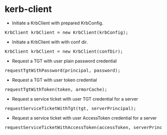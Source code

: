 kerb-client
============

* Initiate a KrbClient with prepared KrbConfig.
<pre>
KrbClient krbClient = new KrbClient(krbConfig);
</pre>
* Initiate a KrbClient with with conf dir.
<pre>
KrbClient krbClient = new KrbClient(confDir);
</pre>
* Request a TGT with user plain password credential
<pre>
requestTgtWithPassword(principal, password);
</pre>
* Request a TGT with user token credential
<pre>
requestTgtWithToken(token, armorCache);
</pre>
* Request a service ticket with user TGT credential for a server
<pre>
requestServiceTicketWithTgt(tgt, serverPrincipal);
</pre>
* Request a service ticket with user AccessToken credential for a server
<pre>
requestServiceTicketWithAccessToken(accessToken, serverPrincipal, armorCache);
</pre>
